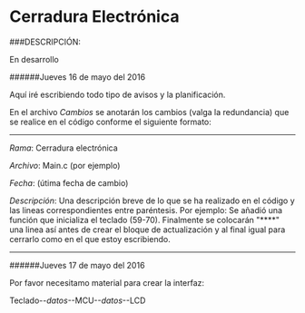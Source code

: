 # Cerradura Electrónica

###DESCRIPCIÓN:

En desarrollo

######Jueves 16 de mayo del 2016 


Aquí iré escribiendo todo tipo de avisos y la planificación.

En el archivo *Cambios* se anotarán los cambios (valga la redundancia) que se realice en el código conforme el siguiente formato:
****************************************************************************************************
_Rama_: Cerradura electrónica

_Archivo_: Main.c (por ejemplo)

_Fecha_: (útima fecha de cambio) 

_Descripción_: Una descripción breve de lo que se ha realizado en el código y las lineas correspondientes entre paréntesis. Por ejemplo:
Se añadió una función que inicializa el teclado (59-70).
Finalmente se colocarán "****" una linea así antes de crear el bloque de actualización y al final igual para cerrarlo como en el que estoy escribiendo.

****************************************************************************************************
######Jueves 17 de mayo del 2016

Por favor necesitamo material para crear la interfaz:

Teclado--_datos_--MCU--_datos_--LCD
